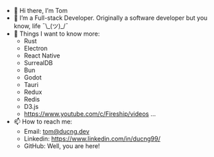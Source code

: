 - 👋 Hi there, I’m Tom
- 👀 I’m a Full-stack Developer. Originally a software developer but you know, life ¯\\\_(ツ)_/¯
- 🌱 Things I want to know more:
  - Rust
  - Electron
  - React Native
  - SurrealDB
  - Bun
  - Godot
  - Tauri
  - Redux
  - Redis
  - D3.js
  - https://www.youtube.com/c/Fireship/videos ...
- 📫 How to reach me:
  - Email: tom@ducng.dev
  - Linkedin: https://www.linkedin.com/in/ducng99/
  - GitHub: Well, you are here!
